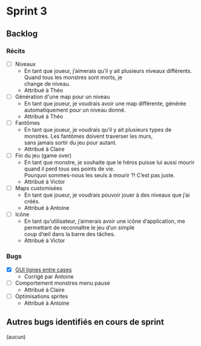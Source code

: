 # Sprint 3
<!--
## Release
[v3.0.0](https://github.com/victord54/escape/releases/tag/V3)
-->

## Backlog
### Récits
* [ ] Niveaux
  * En tant que joueur, j’aimerais qu’il y ait plusieurs niveaux différents. Quand tous les monstres sont morts, je \
    change de niveau.
  * Attribué à Théo
* [ ] Génération d'une map pour un niveau
  * En tant que joueur, je voudrais avoir une map différente, générée automatiquement pour un niveau donné.
  * Attribué à Théo
* [ ] Fantômes
  * En tant que joueur, je voudrais qu’il y ait plusieurs types de monstres. Les fantômes doivent traverser les murs, \
    sans jamais sortir du jeu pour autant.
  * Attribué à Claire
* [ ] Fin du jeu (game over)
  * En tant que monstre, je souhaite que le héros puisse lui aussi mourir quand il perd tous ses points de vie.\
    Pourquoi sommes-nous les seuls à mourir ?! C’est pas juste.
  * Attribué à Victor
* [ ] Maps customisées
  * En tant que joueur, je voudrais pouvoir jouer à des niveaux que j’ai créés.
  * Attribué à Antoine
* [ ] Icône
  * En tant qu’utilisateur, j’aimerais avoir une icône d’application, me permettant de reconnaître le jeu d’un simple \
    coup d’œil dans la barre des tâches.
  * Attribué à Victor

### Bugs
* [x] [GUI lignes entre cases](https://github.com/victord54/escape/issues/9)
  * Corrigé par Antoine
* [ ] Comportement monstres menu pause
  * Attribué à Claire
* [ ] Optimisations sprites
  * Attribué à Antoine

## Autres bugs identifiés en cours de sprint
(aucun)
